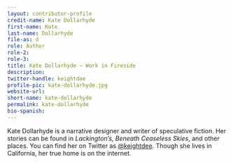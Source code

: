 ```yaml
---
layout: contributor-profile
credit-name: Kate Dollarhyde
first-name: Kate
last-name: Dollarhyde
file-as: d
role: Author
role-2:
role-3:
title: Kate Dollarhyde — Work in Fireside
description:
twitter-handle: keightdee
profile-pic: kate-dollarhyde.jpg
website-url:
short-name: kate-dollarhyde
permalink: kate-dollarhyde
bio-spanish:
---
```

Kate Dollarhyde is a narrative designer and writer of speculative fiction. Her stories can be found in _Lackington’s_, _Beneath Ceaseless Skies_, and other places. You can find her on Twitter as [@keightdee](https://www.twitter.com/keigtdee). Though she lives in California, her true home is on the internet.
